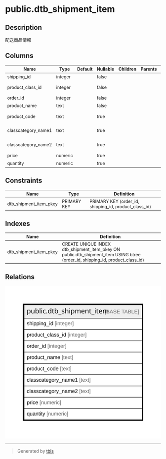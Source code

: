# public.dtb_shipment_item

## Description

配送商品情報

## Columns

| Name | Type | Default | Nullable | Children | Parents | Comment |
| ---- | ---- | ------- | -------- | -------- | ------- | ------- |
| shipping_id | integer |  | false |  |  | 配送先ID |
| product_class_id | integer |  | false |  |  | 商品規格ID |
| order_id | integer |  | false |  |  | 受注ID |
| product_name | text |  | false |  |  | 商品名 |
| product_code | text |  | true |  |  | 商品コード |
| classcategory_name1 | text |  | true |  |  | 商品規格名1 |
| classcategory_name2 | text |  | true |  |  | 商品規格名2 |
| price | numeric |  | true |  |  | 価格 |
| quantity | numeric |  | true |  |  | 個数 |

## Constraints

| Name | Type | Definition |
| ---- | ---- | ---------- |
| dtb_shipment_item_pkey | PRIMARY KEY | PRIMARY KEY (order_id, shipping_id, product_class_id) |

## Indexes

| Name | Definition |
| ---- | ---------- |
| dtb_shipment_item_pkey | CREATE UNIQUE INDEX dtb_shipment_item_pkey ON public.dtb_shipment_item USING btree (order_id, shipping_id, product_class_id) |

## Relations

![er](public.dtb_shipment_item.svg)

---

> Generated by [tbls](https://github.com/k1LoW/tbls)
